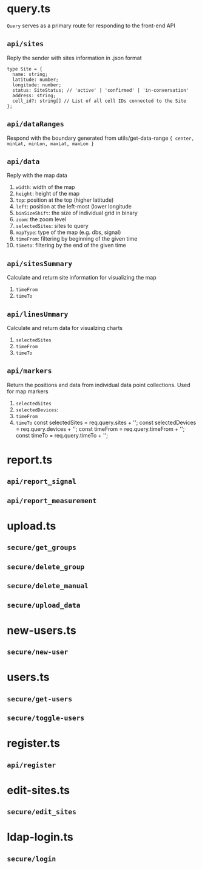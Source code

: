 # query.ts
`Query` serves as a primary route for responding to the front-end API

## `api/sites`
Reply the sender with sites information in .json format
```
type Site = {
  name: string;
  latitude: number;
  longitude: number;
  status: SiteStatus; // 'active' | 'confirmed' | 'in-conversation'
  address: string;
  cell_id?: string[] // List of all cell IDs connected to the Site
};
```

## `api/dataRanges`
Respond with the boundary generated from utils/get-data-range
`{ center, minLat, minLon, maxLat, maxLon }`

## `api/data`
Reply with the map data 
1. `width`: width of the map
2. `height`: height of the map
3. `top`: position at the top (higher latitude)
4. `left`: position at the left-most (lower longitude
5. `binSizeShift`: the size of individual grid in binary
6. `zoom`: the zoom level
7. `selectedSites`: sites to query
8. `mapType`: type of the map (e.g. dbs, signal)
9. `timeFrom`: filtering by beginning of the given time
10. `timeto`: filtering by the end of the given time

## `api/sitesSummary`
Calculate and return site information for visualizing the map
1. `timeFrom`
2. `timeTo`

## `api/linesUmmary`
Calculate and return data for visualzing charts
1. `selectedSites`
2. `timeFrom`
3. `timeTo`


## `api/markers`
Return the positions and data from individual data point collections. Used for map markers
1. `selectedSites`
2. `selectedDevices`:
3. `timeFrom`
4. `timeTo`
 const selectedSites = req.query.sites + '';
    const selectedDevices = req.query.devices + '';
    const timeFrom = req.query.timeFrom + '';
    const timeTo = req.query.timeTo + '';

# report.ts
## `api/report_signal`
## `api/report_measurement`

# upload.ts
## `secure/get_groups`
## `secure/delete_group`
## `secure/delete_manual`
## `secure/upload_data`

# new-users.ts
## `secure/new-user`

# users.ts
## `secure/get-users`
## `secure/toggle-users`

# register.ts
## `api/register`

# edit-sites.ts
## `secure/edit_sites`

# ldap-login.ts
## `secure/login`

